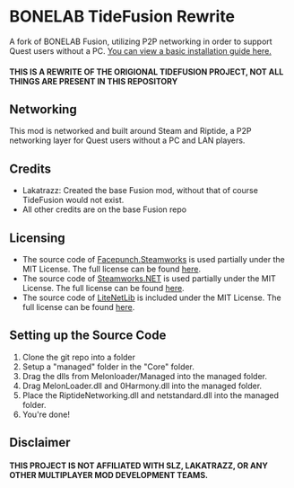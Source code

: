 # BONELAB TideFusion Rewrite
A fork of BONELAB Fusion, utilizing P2P networking in order to support Quest users without a PC.
[You can view a basic installation guide here.](INSTALLATION.md)

#### THIS IS A REWRITE OF THE ORIGIONAL TIDEFUSION PROJECT, NOT ALL THINGS ARE PRESENT IN THIS REPOSITORY

## Networking
This mod is networked and built around Steam and Riptide, a P2P networking layer for Quest users without a PC and LAN players.

## Credits
- Lakatrazz: Created the base Fusion mod, without that of course TideFusion would not exist.
- All other credits are on the base Fusion repo

## Licensing
- The source code of [Facepunch.Steamworks](https://github.com/Facepunch/Facepunch.Steamworks) is used partially under the MIT License. The full license can be found [here](https://github.com/Facepunch/Facepunch.Steamworks/blob/master/LICENSE).
- The source code of [Steamworks.NET](https://github.com/rlabrecque/Steamworks.NET) is used partially under the MIT License. The full license can be found [here](https://github.com/rlabrecque/Steamworks.NET/blob/master/LICENSE.txt).
- The source code of [LiteNetLib](https://github.com/RevenantX/LiteNetLib) is included under the MIT License. The full license can be found [here](https://github.com/RevenantX/LiteNetLib/blob/master/LICENSE.txt).

## Setting up the Source Code
1. Clone the git repo into a folder
2. Setup a "managed" folder in the "Core" folder.
3. Drag the dlls from Melonloader/Managed into the managed folder.
4. Drag MelonLoader.dll and 0Harmony.dll into the managed folder.
5. Place the RiptideNetworking.dll and netstandard.dll into the managed folder.
6. You're done!

## Disclaimer

#### THIS PROJECT IS NOT AFFILIATED WITH SLZ, LAKATRAZZ, OR ANY OTHER MULTIPLAYER MOD DEVELOPMENT TEAMS.
